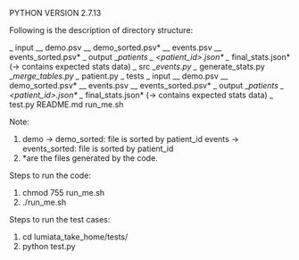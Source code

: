 PYTHON VERSION 2.7.13

Following is the description of directory structure:

\_ input
	\__ demo.psv
	\__ demo_sorted.psv* 
	\__ events.psv
	\__ events_sorted.psv*
\_ output
	\__patients
		\_ <patient_id>.json* 
	\__ final_stats.json* (-> contains expected stats data)
\_ src
	\__events.py
	\__ generate_stats.py
	\__merge_tables.py
	\__ patient.py
\_ tests
	\_ input
		\__ demo.psv
		\__ demo_sorted.psv* 
		\__ events.psv
		\__ events_sorted.psv*
	\_ output
	    \__patients
			\_ <patient_id>.json* 
		\__ final_stats.json* (-> contains expected stats data)
	\_ test.py 
 README.md
 run_me.sh

Note:
1. demo -> demo_sorted: file is sorted by patient_id
	events -> events_sorted: file is sorted by patient_id
2. *are the files generated by the code.

Steps to run the code:
1. chmod 755 run_me.sh
2. ./run_me.sh

Steps to run the test cases:
1. cd lumiata_take_home/tests/
2. python test.py
